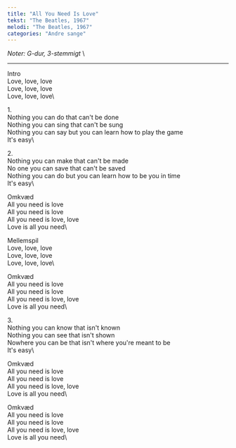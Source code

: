 ```yaml
---
title: "All You Need Is Love"
tekst: "The Beatles, 1967"
melodi: "The Beatles, 1967"
categories: "Andre sange"
---
```

*Noter: G-dur, 3-stemmigt* \

***

Intro\
Love, love, love\
Love, love, love\
Love, love, love\

1\.\
Nothing you can do that can't be done\
Nothing you can sing that can't be sung\
Nothing you can say but you can learn how to play the game\
It's easy\

2\.\
Nothing you can make that can't be made\
No one you can save that can't be saved\
Nothing you can do but you can learn how to be you in time\
It's easy\

Omkvæd\
All you need is love\
All you need is love\
All you need is love, love\
Love is all you need\

Mellemspil\
Love, love, love\
Love, love, love\
Love, love, love\

Omkvæd\
All you need is love\
All you need is love\
All you need is love, love\
Love is all you need\

3\.\
Nothing you can know that isn't known\
Nothing you can see that isn't shown\
Nowhere you can be that isn't where you're meant to be\
It's easy\

Omkvæd\
All you need is love\
All you need is love\
All you need is love, love\
Love is all you need\

Omkvæd\
All you need is love\
All you need is love\
All you need is love, love\
Love is all you need\
